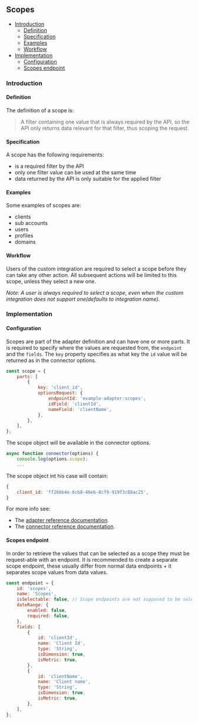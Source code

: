 ## Scopes

<!-- START doctoc generated TOC please keep comment here to allow auto update -->
<!-- DON'T EDIT THIS SECTION, INSTEAD RE-RUN doctoc TO UPDATE -->


- [Introduction](#introduction)
  - [Definition](#definition)
  - [Specification](#specification)
  - [Examples](#examples)
  - [Workflow](#workflow)
- [Implementation](#implementation)
  - [Configuration](#configuration)
  - [Scopes endpoint](#scopes-endpoint)

<!-- END doctoc generated TOC please keep comment here to allow auto update -->

### Introduction

#### Definition

The definition of a scope is:

> A filter containing one value that is always required by the API, so the API only returns data relevant for that filter, thus scoping the request.

#### Specification

A scope has the following requirements:

-   is a required filter by the API
-   only one filter value can be used at the same time
-   data returned by the API is only suitable for the applied filter

#### Examples

Some examples of scopes are:

-   clients
-   sub accounts
-   users
-   profiles
-   domains

#### Workflow

Users of the custom integration are required to select a scope before they can take any other action.
All subsequent actions will be limited to this scope, unless they select a new one.

_Note: A user is always required to select a scope, even when the custom integration does not support one(defaults to integration name)._

### Implementation

#### Configuration

Scopes are part of the adapter definition and can have one or more parts.
It is required to specify where the values are requested from, the `endpoint` and the `fields`.
The `key` property specifies as what key the `id` value will be returned as in the connector options.

```javascript
const scope = {
    parts: [
        {
            key: 'client_id',
            optionsRequest: {
                endpointId: 'example-adapter:scopes',
                idField: 'clientId',
                nameField: 'clientName',
            },
        },
    ],
};
```

The scope object will be available in the connector options.

```javascript
async function connector(options) {
    console.log(options.scope);
    ...
```

The scope object int his case will contain:

```javascript
{
    client_id: 'ff26bb4e-6cb8-46eb-8cf9-919f3c88ac25',
}
```

For more info see:

-   The [adapter reference documentation](../reference/adapterConfiguration.md#adapter).
-   The [connector reference documentation](../reference/adapterConfiguration.md#connector).

#### Scopes endpoint

In order to retrieve the values that can be selected as a scope they must be request-able with an endpoint.
It is recommended to create a separate scope endpoint, these usually differ from normal data endpoints + it separates scope values from data values.

```javascript
const endpoint = {
    id: 'scopes',
    name: 'Scopes',
    isSelectable: false, // Scope endpoints are not supposed to be selectable by the user to retrieve data from.
    dateRange: {
        enabled: false,
        required: false,
    },
    fields: [
        {
            id: 'clientId',
            name: 'Client Id',
            type: 'String',
            isDimension: true,
            isMetric: true,
        },
        {
            id: 'clientName',
            name: 'Client name',
            type: 'String',
            isDimension: true,
            isMetric: true,
        },
    ],
};
```
